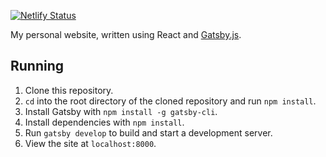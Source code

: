 [![Netlify Status](https://api.netlify.com/api/v1/badges/0acee1eb-3181-4fd1-9150-9275cfe45888/deploy-status)](https://app.netlify.com/sites/lynshi/deploys)

My personal website, written using React and [Gatsby.js](https://www.gatsbyjs.org/).

## Running
1. Clone this repository.
2. `cd` into the root directory of the cloned repository and run `npm install`.
3. Install Gatsby with `npm install -g gatsby-cli`.
4. Install dependencies with `npm install`.
5. Run `gatsby develop` to build and start a development server.
6. View the site at `localhost:8000`.
